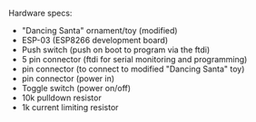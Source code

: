 Hardware specs:

- "Dancing Santa" ornament/toy (modified)
- ESP-03 (ESP8266 development board)
- Push switch (push on boot to program via the ftdi)
- 5 pin connector (ftdi for serial monitoring and programming)
- pin connector (to connect to modified "Dancing Santa" toy)
- pin connector (power in)
- Toggle switch (power on/off)
- 10k pulldown resistor
- 1k current limiting resistor
